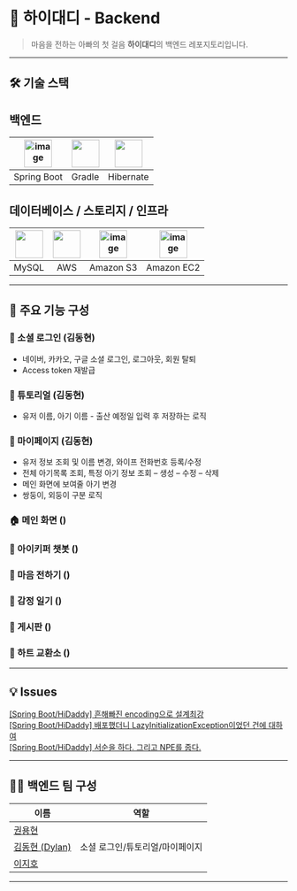 # 💛 하이대디 - Backend

> 마음을 전하는 아빠의 첫 걸음 **하이대디**의 백엔드 레포지토리입니다. 

---

## 🛠 기술 스택

## 백엔드
|<img width="50" alt="image" src="https://github.com/user-attachments/assets/b514b98f-7536-40a1-bf2e-417ad0d20163" />|<img width="50" src="https://cdn.jsdelivr.net/gh/devicons/devicon@latest/icons/gradle/gradle-original.svg" />|<img width="50" src="https://cdn.jsdelivr.net/gh/devicons/devicon@latest/icons/hibernate/hibernate-original.svg" />|
|:---:|:---:|:---:|
|Spring Boot|Gradle|Hibernate|

## 데이터베이스 / 스토리지 / 인프라
|<img width="50" src="https://cdn.jsdelivr.net/gh/devicons/devicon@latest/icons/mysql/mysql-original-wordmark.svg" />|<img width="50" src="https://cdn.jsdelivr.net/gh/devicons/devicon@latest/icons/amazonwebservices/amazonwebservices-original-wordmark.svg" />|<img width="50" alt="image" src="https://github.com/user-attachments/assets/5c1472e4-425a-4a3f-a36a-72d50489810e" />|<img height="50" alt="image" src="https://github.com/user-attachments/assets/ccf06cd3-fde1-40cb-b576-09401d73d796" />|
|:---:|:---:|:---:|:---:|
|MySQL|AWS|Amazon S3|Amazon EC2|

---

## 📱 주요 기능 구성

### 🔐 소셜 로그인 (김동현)
- 네이버, 카카오, 구글 소셜 로그인, 로그아웃, 회원 탈퇴
- Access token 재발급

### 🌟 튜토리얼 (김동현)
- 유저 이름, 아기 이름 - 출산 예정일 입력 후 저장하는 로직

### 🙋 마이페이지 (김동현)
- 유저 정보 조회 및 이름 변경, 와이프 전화번호 등록/수정
- 전체 아기목록 조회, 특정 아기 정보 조회 – 생성 – 수정 – 삭제
-	메인 화면에 보여줄 아기 변경
-	쌍둥이, 외둥이 구분 로직

### 🏠 메인 화면 ()

### 🤖 아이키퍼 챗봇 ()

### 📌 마음 전하기 ()

### 🌈 감정 일기 ()
  
### 💬 게시판 ()

### 🌈 하트 교환소 ()

---
## 💡 Issues

[[Spring Boot/HiDaddy] 흔해빠진 encoding으로 설계최강](https://dong1936.tistory.com/79) <br />
[[Spring Boot/HiDaddy] 배포했더니 LazyInitializationException이었던 건에 대하여](https://dong1936.tistory.com/80) <br />
[[Spring Boot/HiDaddy] 서순을 하다. 그리고 NPE를 줍다.](https://dong1936.tistory.com/81)

---

## 👩‍💻 백엔드 팀 구성

| 이름 | 역할 |
|------|------|
| [권용현]() ||
| [김동현 (Dylan)](https://github.com/dh1180) | 소셜 로그인/튜토리얼/마이페이지 |
| [이지호]()||

---
